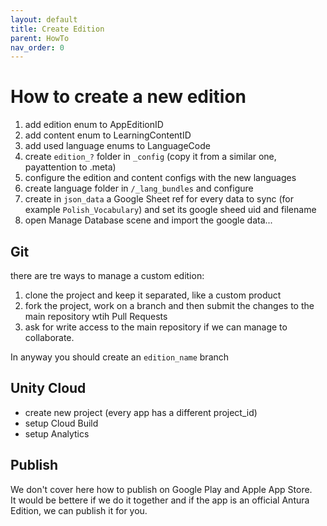 ```yaml
---
layout: default
title: Create Edition
parent: HowTo
nav_order: 0
---
```

# How to create a new edition

1. add edition enum to AppEditionID
2. add content enum to LearningContentID
3. add used language enums to LanguageCode
4. create `edition_?` folder in `_config` (copy it from a similar one, payattention to .meta)
5. configure the edition and content configs with the new languages
6. create language folder in `/_lang_bundles` and configure
7. create in `json_data` a Google Sheet ref for every data to sync (for example `Polish_Vocabulary`) and set its google sheed uid and filename
8. open Manage Database scene and import the google data...

## Git
there are tre ways to manage a custom edition:
1. clone the project and keep it separated, like a custom product
2. fork the project, work on a branch and then submit the changes to the main repository wtih Pull Requests
3. ask for write access to the main repository if we can manage to collaborate.

In anyway you should create an `edition_name` branch

## Unity Cloud
- create new project (every app has a different project_id)
- setup Cloud Build
- setup Analytics

## Publish
We don't cover here how to publish on Google Play and Apple App Store.  
It would be bettere if we do it together and if the app is an official Antura Edition, we can publish it for you.
